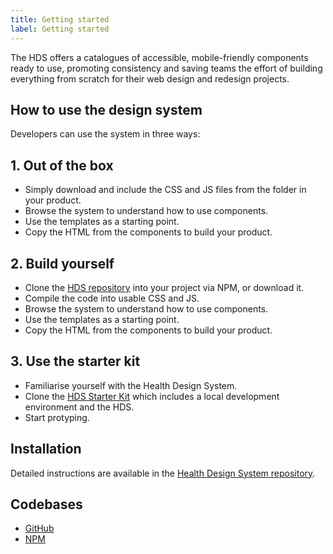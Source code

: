 ```yaml
---
title: Getting started
label: Getting started
---
```


The HDS offers a catalogues of accessible, mobile-friendly components ready to use, promoting consistency and saving teams the effort of building everything from scratch for their web design and redesign projects.

## How to use the design system
Developers can use the system in three ways:

<div class="au-body">
    <div class="health-band getting-started">
        <div class="health-grid health-listing health-grid--3col-md">
            <div class="health-card health-card--shadow health-card--colour-primary">
                <div class="health-card__body">
                    <h2 class="health-card__title">1. Out of the box</h2>
                    <div class="health-card__text">
                        <ul>
                        <li>Simply download and include the CSS and JS files from the folder in your product.</li>
                        <li>Browse the system to understand how to use components.</li>
                        <li>Use the templates as a starting point.</li>
                        <li>Copy the HTML from the components to build your product.</li>
                        </ul>
                    </div>
                </div>
            </div>
            <div class="health-card health-card--shadow health-card--colour-secondary">
                <div class="health-card__body">
                    <h2 class="health-card__title">2. Build yourself</h2>
                    <div class="health-card__text">
                        <ul>
                        <li>Clone the <a href="https://github.com/healthgovau/health-design-system">HDS repository</a> into your project via NPM, or download it.</li>
                        <li>Compile the code into usable CSS and JS.</li>
                        <li>Browse the system to understand how to use components.</li>
                        <li>Use the templates as a starting point.</li>
                        <li>Copy the HTML from the components to build your product.</li>
                        </ul>
                    </div>
                </div>
            </div>
            <div class="health-card health-card--shadow health-card--colour-tertiary">
                <div class="health-card__body">
                    <h2 class="health-card__title">3. Use the starter kit</h2>
                    <div class="health-card__text">
                        <ul>
                        <li>Familiarise yourself with the Health Design System.</li>
                        <li>Clone the <a href="https://github.com/healthgovau/health-design-system-starter-kit">HDS Starter Kit</a> which includes a local development environment and the HDS.</li>
                        <li>Start protyping.</li>
                        </ul>
                    </div>
                </div>
            </div>
        </div>
    </div>
</div>

## Installation
Detailed instructions are available in the [Health Design System repository](https://github.com/healthgovau/health-design-system#installation).
## Codebases
- [GitHub](https://github.com/healthgovau/health-design-system)
- [NPM](https://www.npmjs.com/package/@health.gov.au/health-design-system)
